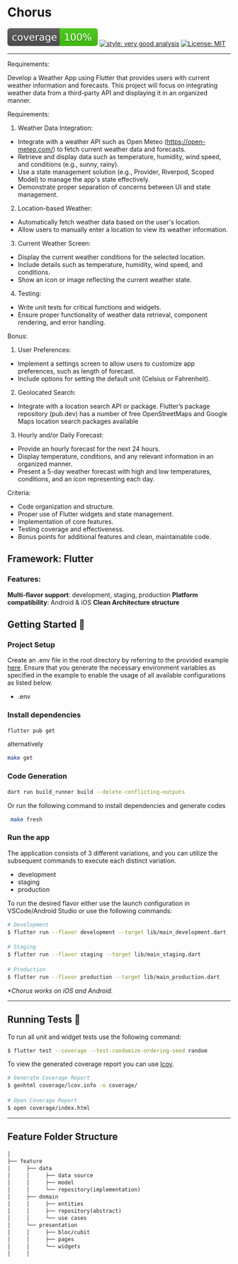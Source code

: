 # Chorus

![coverage][coverage_badge]
[![style: very good analysis][very_good_analysis_badge]][very_good_analysis_link]
[![License: MIT][license_badge]][license_link]

---
Requirements: 

Develop a Weather App using Flutter that provides users with current weather information and forecasts.
This project will focus on integrating weather data from a third-party API and displaying it in an organized
manner.

Requirements:
1. Weather Data Integration:
- Integrate with a weather API such as Open Meteo (https://open-meteo.com/) to fetch current
weather data and forecasts.
- Retrieve and display data such as temperature, humidity, wind speed, and conditions (e.g.,
sunny, rainy).
- Use a state management solution (e.g., Provider, Riverpod, Scoped Model) to manage the
app's state effectively.
- Demonstrate proper separation of concerns between UI and state management.

2. Location-based Weather:
- Automatically fetch weather data based on the user's location.
- Allow users to manually enter a location to view its weather information.

3. Current Weather Screen:
- Display the current weather conditions for the selected location.
- Include details such as temperature, humidity, wind speed, and conditions.
- Show an icon or image reflecting the current weather state.

4. Testing:
- Write unit tests for critical functions and widgets.
- Ensure proper functionality of weather data retrieval, component rendering, and error
handling.


Bonus:
1. User Preferences:
- Implement a settings screen to allow users to customize app preferences, such as length of
forecast.
- Include options for setting the default unit (Celsius or Fahrenheit).

2. Geolocated Search:
- Integrate with a location search API or package. Flutter’s package repository (pub.dev) has a
number of free OpenStreetMaps and Google Maps location search packages available

3. Hourly and/or Daily Forecast:
- Provide an hourly forecast for the next 24 hours.
- Display temperature, conditions, and any relevant information in an organized manner.
- Present a 5-day weather forecast with high and low temperatures, conditions, and an icon
representing each day.


Criteria:
- Code organization and structure.
- Proper use of Flutter widgets and state management.
- Implementation of core features.
- Testing coverage and effectiveness.
- Bonus points for additional features and clean, maintainable code.



## Framework: Flutter

### Features:

**Multi-flavor support**: development, staging, production
**Platform compatibility**: Android & iOS
**Clean Architecture structure**

## Getting Started 🚀

### Project Setup
 Create an .env file in the root directory by referring to the provided example [here](env.example). Ensure that you generate the necessary environment variables as specified in the example to enable the usage of all available configurations as listed below.
 
 - .env

### Install dependencies
```sh
flutter pub get
```

alternatively

```sh
make get
```

### Code Generation 
```sh
dart run build_runner build --delete-conflicting-outputs
```

Or run the following command to install dependencies and generate codes

```sh
 make fresh
```

### Run the app
 The application consists of 3 different variations, and you can utilize the subsequent commands to execute each distinct variation.

- development
- staging
- production

To run the desired flavor either use the launch configuration in VSCode/Android Studio or use the following commands:

```sh
# Development
$ flutter run --flavor development --target lib/main_development.dart

# Staging
$ flutter run --flavor staging --target lib/main_staging.dart

# Production
$ flutter run --flavor production --target lib/main_production.dart
```

_\*Chorus works on iOS and Android._

---

## Running Tests 🧪

To run all unit and widget tests use the following command:

```sh
$ flutter test --coverage --test-randomize-ordering-seed random
```

To view the generated coverage report you can use [lcov](https://github.com/linux-test-project/lcov).

```sh
# Generate Coverage Report
$ genhtml coverage/lcov.info -o coverage/

# Open Coverage Report
$ open coverage/index.html
```

---

## Feature Folder Structure
```
│
├── feature
|     ├── data
│     │     ├── data source
│     │     ├── model
│     │     └── repository(implementation)
│     ├── domain     
│     │     ├── entities
│     │     ├── repository(abstract)
│     │     └── use cases
│     └── presentation
│     │     ├── bloc/cubit
│     │     ├── pages
│     │     └── widgets
│     │        
```



[coverage_badge]: coverage_badge.svg
[flutter_localizations_link]: https://api.flutter.dev/flutter/flutter_localizations/flutter_localizations-library.html
[internationalization_link]: https://flutter.dev/docs/development/accessibility-and-localization/internationalization
[license_badge]: https://img.shields.io/badge/license-MIT-blue.svg
[license_link]: https://opensource.org/licenses/MIT
[very_good_analysis_badge]: https://img.shields.io/badge/style-very_good_analysis-B22C89.svg
[very_good_analysis_link]: https://pub.dev/packages/very_good_analysis
[very_good_cli_link]: https://github.com/VeryGoodOpenSource/very_good_cli
